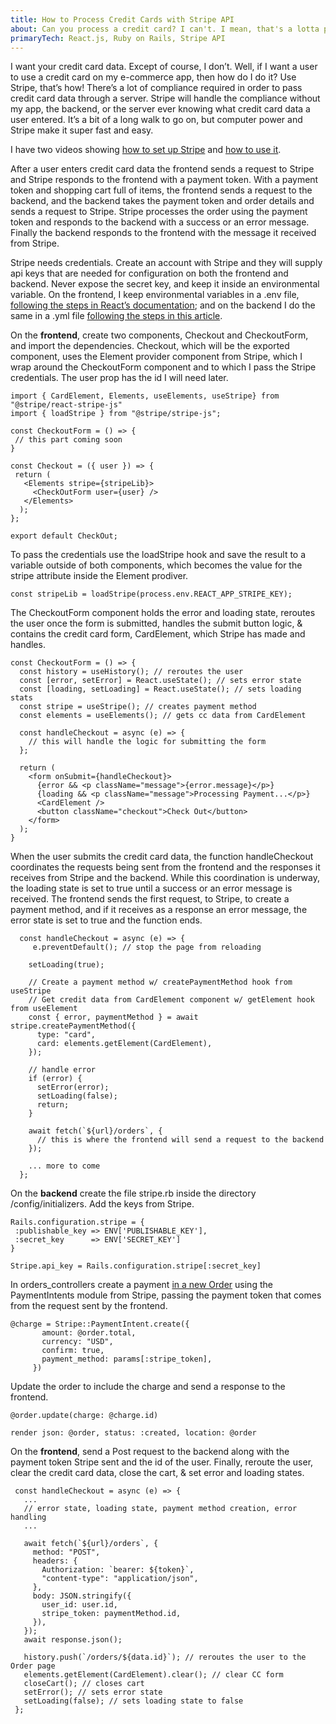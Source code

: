 ```yaml
---
title: How to Process Credit Cards with Stripe API
about: Can you process a credit card? I can't. I mean, that's a lotta person data that I personally want nothing to do with. So, along came Stripe to handle credit card payments
primaryTech: React.js, Ruby on Rails, Stripe API
---
```


I want your credit card data. Except of course, I don’t. Well, if I want a user to use a credit card on my e-commerce app, then how do I do it? Use Stripe, that’s how! There’s a lot of compliance required in order to pass credit card data through a server. Stripe will handle the compliance without my app, the backend, or the server ever knowing what credit card data a user entered. It’s a bit of a long walk to go on, but computer power and Stripe make it super fast and easy.

I have two videos showing [how to set up Stripe](https://www.youtube.com/watch?v=3ycb_ESC9qw&list=PLjYC3ZkfhqCpDJl-34_mycn5KZcrrsPKR&index=8) and [how to use it](https://www.youtube.com/watch?v=TvcQeQGFBhc&list=PLjYC3ZkfhqCpDJl-34_mycn5KZcrrsPKR&index=9).

After a user enters credit card data the frontend sends a request to Stripe and Stripe responds to the frontend with a payment token. With a payment token and shopping cart full of items, the frontend sends a request to the backend, and the backend takes the payment token and order details and sends a request to Stripe. Stripe processes the order using the payment token and responds to the backend with a success or an error message. Finally the backend responds to the frontend with the message it received from Stripe.

Stripe needs credentials. Create an account with Stripe and they will supply api keys that are needed for configuration on both the frontend and backend. Never expose the secret key, and keep it inside an environmental variable. On the frontend, I keep environmental variables in a .env file, [following the steps in React’s documentation](https://create-react-app.dev/docs/adding-custom-environment-variables/); and on the backend I do the same in a .yml file [following the steps in this article](https://qiita.com/alokrawat050/items/0d7791b3915579f95791).

On the **frontend**, create two components, Checkout and CheckoutForm, and import the dependencies. Checkout, which will be the exported component, uses the Element provider component from Stripe, which I wrap around the CheckoutForm component and to which I pass the Stripe credentials. The user prop has the id I will need later.

```
import { CardElement, Elements, useElements, useStripe} from "@stripe/react-stripe-js"
import { loadStripe } from "@stripe/stripe-js";

const CheckoutForm = () => {
 // this part coming soon
}

const Checkout = ({ user }) => {
 return (
   <Elements stripe={stripeLib}>
     <CheckOutForm user={user} />
   </Elements>
  );
};

export default CheckOut;
```

To pass the credentials use the loadStripe hook and save the result to a variable outside of both components, which becomes the value for the stripe attribute inside the Element prodiver.

```
const stripeLib = loadStripe(process.env.REACT_APP_STRIPE_KEY);
```

The CheckoutForm component holds the error and loading state, reroutes the user once the form is submitted, handles the submit button logic, & contains the credit card form, CardElement, which Stripe has made and handles.

```
const CheckoutForm = () => {
  const history = useHistory(); // reroutes the user
  const [error, setError] = React.useState(); // sets error state
  const [loading, setLoading] = React.useState(); // sets loading stats
  const stripe = useStripe(); // creates payment method
  const elements = useElements(); // gets cc data from CardElement

  const handleCheckout = async (e) => {
    // this will handle the logic for submitting the form
  };

  return (
    <form onSubmit={handleCheckout}>
      {error && <p className="message">{error.message}</p>}
      {loading && <p className="message">Processing Payment...</p>}
      <CardElement />
      <button className="checkout">Check Out</button>
    </form>
  );
}
```

When the user submits the credit card data, the function handleCheckout coordinates the requests being sent from the frontend and the responses it receives from Stripe and the backend. While this coordination is underway, the loading state is set to true until a success or an error message is received. The frontend sends the first request, to Stripe, to create a payment method, and if it receives as a response an error message, the error state is set to true and the function ends.

```
  const handleCheckout = async (e) => {
     e.preventDefault(); // stop the page from reloading

    setLoading(true);

    // Create a payment method w/ createPaymentMethod hook from useStripe
    // Get credit data from CardElement component w/ getElement hook from useElement
    const { error, paymentMethod } = await stripe.createPaymentMethod({
      type: "card",
      card: elements.getElement(CardElement),
    });

    // handle error
    if (error) {
      setError(error);
      setLoading(false);
      return;
    }

    await fetch(`${url}/orders`, {
      // this is where the frontend will send a request to the backend
    });

    ... more to come
  };
```

On the **backend** create the file stripe.rb inside the directory /config/initializers. Add the keys from Stripe.

```
Rails.configuration.stripe = {
 :publishable_key => ENV['PUBLISHABLE_KEY'],
 :secret_key      => ENV['SECRET_KEY']
}

Stripe.api_key = Rails.configuration.stripe[:secret_key]
```

In orders_controllers create a payment [in a new Order](https://www.youtube.com/watch?v=CFK23L0xM0o&list=PLjYC3ZkfhqCpDJl-34_mycn5KZcrrsPKR&index=6&t=4s) using the PaymentIntents module from Stripe, passing the payment token that comes from the request sent by the frontend.

```
@charge = Stripe::PaymentIntent.create({
       amount: @order.total,
       currency: "USD",
       confirm: true,
       payment_method: params[:stripe_token],
     })
```

Update the order to include the charge and send a response to the frontend.

```
@order.update(charge: @charge.id)

render json: @order, status: :created, location: @order
```

On the **frontend**, send a Post request to the backend along with the payment token Stripe sent and the id of the user. Finally, reroute the user, clear the credit card data, close the cart, & set error and loading states.

```
 const handleCheckout = async (e) => {
   ...
   // error state, loading state, payment method creation, error handling
   ...

   await fetch(`${url}/orders`, {
     method: "POST",
     headers: {
       Authorization: `bearer: ${token}`,
       "content-type": "application/json",
     },
     body: JSON.stringify({
       user_id: user.id,
       stripe_token: paymentMethod.id,
     }),
   });
   await response.json();

   history.push(`/orders/${data.id}`); // reroutes the user to the Order page
   elements.getElement(CardElement).clear(); // clear CC form
   closeCart(); // closes cart
   setError(); // sets error state
   setLoading(false); // sets loading state to false
 };
```
